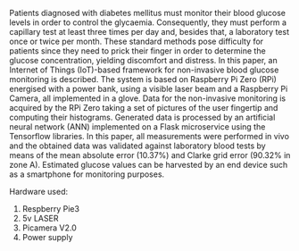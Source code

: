 Patients diagnosed with diabetes mellitus must monitor their blood glucose levels in order
to control the glycaemia. Consequently, they must perform a capillary test at least three times per day
and, besides that, a laboratory test once or twice per month. These standard methods pose difficulty
for patients since they need to prick their finger in order to determine the glucose concentration,
yielding discomfort and distress. In this paper, an Internet of Things (IoT)-based framework for
non-invasive blood glucose monitoring is described. The system is based on Raspberry Pi Zero (RPi)
energised with a power bank, using a visible laser beam and a Raspberry Pi Camera, all implemented
in a glove. Data for the non-invasive monitoring is acquired by the RPi Zero taking a set of pictures
of the user fingertip and computing their histograms. Generated data is processed by an artificial
neural network (ANN) implemented on a Flask microservice using the Tensorflow libraries. In
this paper, all measurements were performed in vivo and the obtained data was validated against
laboratory blood tests by means of the mean absolute error (10.37%) and Clarke grid error (90.32%
in zone A). Estimated glucose values can be harvested by an end device such as a smartphone for
monitoring purposes.

Hardware used:
1. Respberry Pie3
2. 5v LASER
3. Picamera V2.0
4. Power supply
